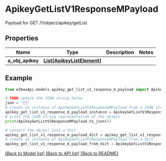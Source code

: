 # ApikeyGetListV1ResponseMPayload

Payload for GET /1/object/apikey/getList

## Properties

Name | Type | Description | Notes
------------ | ------------- | ------------- | -------------
**a_obj_apikey** | [**List[ApikeyListElement]**](ApikeyListElement.md) |  | 

## Example

```python
from eZmaxApi.models.apikey_get_list_v1_response_m_payload import ApikeyGetListV1ResponseMPayload

# TODO update the JSON string below
json = "{}"
# create an instance of ApikeyGetListV1ResponseMPayload from a JSON string
apikey_get_list_v1_response_m_payload_instance = ApikeyGetListV1ResponseMPayload.from_json(json)
# print the JSON string representation of the object
print(ApikeyGetListV1ResponseMPayload.to_json())

# convert the object into a dict
apikey_get_list_v1_response_m_payload_dict = apikey_get_list_v1_response_m_payload_instance.to_dict()
# create an instance of ApikeyGetListV1ResponseMPayload from a dict
apikey_get_list_v1_response_m_payload_from_dict = ApikeyGetListV1ResponseMPayload.from_dict(apikey_get_list_v1_response_m_payload_dict)
```
[[Back to Model list]](../README.md#documentation-for-models) [[Back to API list]](../README.md#documentation-for-api-endpoints) [[Back to README]](../README.md)



